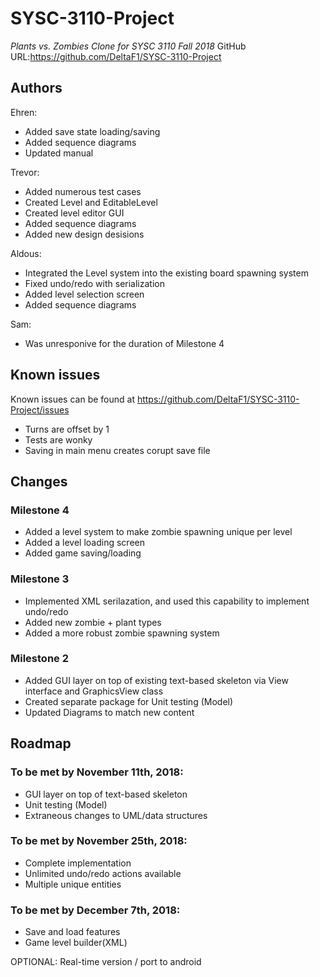 # SYSC-3110-Project
_Plants vs. Zombies Clone for SYSC 3110 Fall 2018_
GitHub URL:https://github.com/DeltaF1/SYSC-3110-Project

## Authors
Ehren:
- Added save state loading/saving
- Added sequence diagrams
- Updated manual

Trevor:
- Added numerous test cases
- Created Level and EditableLevel
- Created level editor GUI
- Added sequence diagrams
- Added new design desisions

Aldous:
- Integrated the Level system into the existing board spawning system
- Fixed undo/redo with serialization
- Added level selection screen
- Added sequence diagrams

Sam:
- Was unresponive for the duration of Milestone 4

## Known issues

Known issues can be found at https://github.com/DeltaF1/SYSC-3110-Project/issues

- Turns are offset by 1
- Tests are wonky
- Saving in main menu creates corupt save file

## Changes

### Milestone 4
- Added a level system to make zombie spawning unique per level
- Added a level loading screen
- Added game saving/loading

### Milestone 3
- Implemented XML serilazation, and used this capability to implement undo/redo
- Added new zombie + plant types
- Added a more robust zombie spawning system

### Milestone 2

- Added GUI layer on top of existing text-based skeleton via View interface and GraphicsView class
- Created separate package for Unit testing (Model)
- Updated Diagrams to match new content

## Roadmap

### To be met by November 11th, 2018:

- GUI layer on top of text-based skeleton
- Unit testing (Model)
- Extraneous changes to UML/data structures

### To be met by November 25th, 2018:

- Complete implementation
- Unlimited undo/redo actions available
- Multiple unique entities

### To be met by December 7th, 2018:

- Save and load features
- Game level builder(XML)

OPTIONAL: Real-time version / port to android




